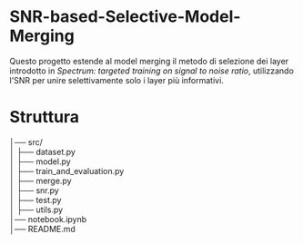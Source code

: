 # SNR-based-Selective-Model-Merging
Questo progetto estende al model merging il metodo di selezione dei layer introdotto in *Spectrum: targeted training on signal to noise ratio*, utilizzando l'SNR per unire selettivamente solo i layer più informativi.

# Struttura
│── src/ <br>
│ ├── dataset.py<br>
│ ├── model.py <br>
│ ├── train_and_evaluation.py<br>
│ ├── merge.py<br>
│ ├── snr.py<br>
│ ├── test.py<br>
│ ├── utils.py<br>
│── notebook.ipynb<br>
│── README.md<br>

